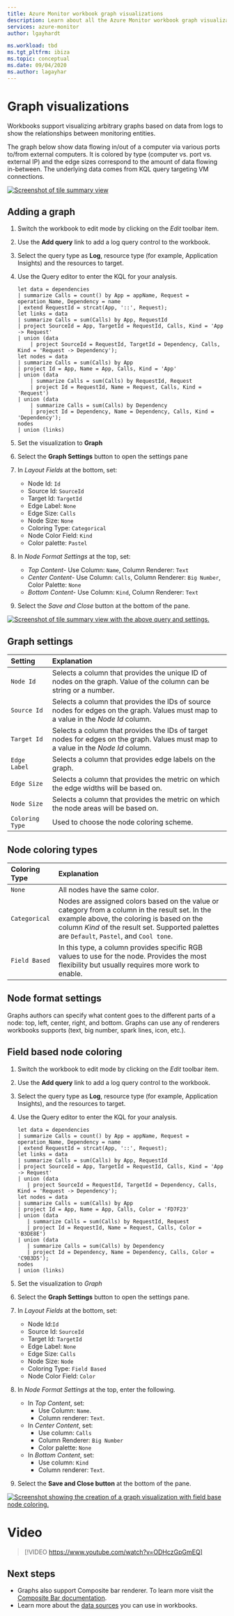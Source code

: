 ```yaml
---
title: Azure Monitor workbook graph visualizations
description: Learn about all the Azure Monitor workbook graph visualizations.
services: azure-monitor
author: lgayhardt

ms.workload: tbd
ms.tgt_pltfrm: ibiza
ms.topic: conceptual
ms.date: 09/04/2020
ms.author: lagayhar
---
```


# Graph visualizations

Workbooks support visualizing arbitrary graphs based on data from logs to show the relationships between monitoring entities.

The graph below show data flowing in/out of a computer via various ports to/from external computers. It is colored by type (computer vs. port vs. external IP) and the edge sizes correspond to the amount of data flowing in-between. The underlying data comes from KQL query targeting VM connections.

[![Screenshot of tile summary view](./media/workbooks-graph-visualizations/graph.png)](./media/workbooks-graph-visualizations/graph.png#lightbox)

## Adding a graph
1. Switch the workbook to edit mode by clicking on the _Edit_ toolbar item.
2. Use the **Add query** link to add a log query control to the workbook.
3. Select the query type as **Log**, resource type (for example, Application Insights) and the resources to target.
4. Use the Query editor to enter the KQL for your analysis.

    ```kusto
    let data = dependencies
    | summarize Calls = count() by App = appName, Request = operation_Name, Dependency = name
    | extend RequestId = strcat(App, '::', Request);
    let links = data
    | summarize Calls = sum(Calls) by App, RequestId
    | project SourceId = App, TargetId = RequestId, Calls, Kind = 'App -> Request'
    | union (data
        | project SourceId = RequestId, TargetId = Dependency, Calls, Kind = 'Request -> Dependency');
    let nodes = data
    | summarize Calls = sum(Calls) by App
    | project Id = App, Name = App, Calls, Kind = 'App'
    | union (data
        | summarize Calls = sum(Calls) by RequestId, Request
        | project Id = RequestId, Name = Request, Calls, Kind = 'Request')
    | union (data
        | summarize Calls = sum(Calls) by Dependency
        | project Id = Dependency, Name = Dependency, Calls, Kind = 'Dependency');
    nodes
    | union (links)
    ```

5. Set the visualization to **Graph**
6. Select the **Graph Settings** button to open the settings pane
7. In _Layout Fields_ at the bottom, set:
    * Node Id: `Id`
    * Source Id: `SourceId`
    * Target Id: `TargetId`
    * Edge Label: `None`
    * Edge Size: `Calls`
    * Node Size: `None`
    * Coloring Type: `Categorical`
    * Node Color Field: `Kind`
    * Color palette: `Pastel`
8. In _Node Format Settings_ at the top, set:
    * _Top Content_- Use Column: `Name`, Column Renderer: `Text`
    * _Center Content_- Use Column: `Calls`, Column Renderer: `Big Number`, Color Palette: `None`
    * _Bottom Content_- Use Column: `Kind`, Column Renderer: `Text`
9. Select the _Save and Close_ button at the bottom of the pane.

[![Screenshot of tile summary view with the above query and settings.](./media/workbooks-graph-visualizations/graph-settings.png)](./media/workbooks-graph-visualizations/graph-settings.png#lightbox)

## Graph settings

| Setting         | Explanation                                                                                                        |
|:----------------|:-------------------------------------------------------------------------------------------------------------------|
| `Node Id`       | Selects a column that provides the unique ID of nodes on the graph. Value of the column can be string or a number. |
| `Source Id`     | Selects a column that provides the IDs of source nodes for edges on the graph. Values must map to a value in the _Node Id_ column. |
| `Target Id`     | Selects a column that provides the IDs of target nodes for edges on the graph. Values must map to a value in the _Node Id_ column. |
| `Edge Label`    | Selects a column that provides edge labels on the graph.                                                            |
| `Edge Size`     | Selects a column that provides the metric on which the edge widths will be based on.                                |
| `Node Size`     | Selects a column that provides the metric on which the node areas will be based on.                                 |
| `Coloring Type` | Used to choose the node coloring scheme.                                                                            |

## Node coloring types

| Coloring Type | Explanation |
|:------------- |:------------|
| `None`        | All nodes have the same color. |
| `Categorical` | Nodes are assigned colors based on the value or category from a column in the result set. In the example above, the coloring is based on the column _Kind_ of the result set. Supported palettes are `Default`, `Pastel`, and `Cool tone`.  |
| `Field Based` | In this type, a column provides specific RGB values to use for the node. Provides the most flexibility but usually requires more work to enable.  |

## Node format settings

Graphs authors can specify what content goes to the different parts of a node: top, left, center, right, and bottom. Graphs can use any of renderers workbooks supports (text, big number, spark lines, icon, etc.).

## Field based node coloring

1. Switch the workbook to edit mode by clicking on the _Edit_ toolbar item.
2. Use the **Add query** link to add a log query control to the workbook.
3. Select the query type as **Log**, resource type (for example, Application Insights), and the resources to target.
4. Use the Query editor to enter the KQL for your analysis.

     ```kusto
    let data = dependencies
    | summarize Calls = count() by App = appName, Request = operation_Name, Dependency = name
    | extend RequestId = strcat(App, '::', Request);
    let links = data
    | summarize Calls = sum(Calls) by App, RequestId
    | project SourceId = App, TargetId = RequestId, Calls, Kind = 'App -> Request'
    | union (data
        | project SourceId = RequestId, TargetId = Dependency, Calls, Kind = 'Request -> Dependency');
    let nodes = data
    | summarize Calls = sum(Calls) by App
    | project Id = App, Name = App, Calls, Color = 'FD7F23'
    | union (data
        | summarize Calls = sum(Calls) by RequestId, Request
        | project Id = RequestId, Name = Request, Calls, Color = 'B3DE8E')
    | union (data
        | summarize Calls = sum(Calls) by Dependency
        | project Id = Dependency, Name = Dependency, Calls, Color = 'C9B3D5');
    nodes
    | union (links)
    ```
5. Set the visualization to *Graph*
6. Select the **Graph Settings**  button to open the settings pane.
7. In *Layout Fields* at the bottom, set:
    * Node Id:`Id`
    * Source Id: `SourceId`
    * Target Id: `TargetId`
    * Edge Label: `None`
    * Edge Size: `Calls`
    * Node Size: `Node`
    * Coloring Type: `Field Based`
    * Node Color Field: `Color`
8. In *Node Format Settings* at the top, enter the following.
    * In *Top Content*, set:
        * Use Column: `Name`.
        * Column renderer: `Text`.
    * In *Center Content*, set:
        * Use column: `Calls`
        * Column Renderer: `Big Number`
        * Color palette: `None`
    * In *Bottom Content*, set:
        * Use column: `Kind`
        * Column renderer: `Text`.
9. Select the **Save and Close button** at the bottom of the pane.

[![Screenshot showing the creation of a graph visualization with field base node coloring.](./media/workbooks-graph-visualizations/graph-field-based.png)](./media/workbooks-graph-visualizations/graph-field-based.png#lightbox)

# Video 

> [!VIDEO https://www.youtube.com/watch?v=ODHczGpGmEQ]

## Next steps

* Graphs also support Composite bar renderer. To learn more visit the [Composite Bar documentation](workbooks-composite-bar.md).
* Learn more about the [data sources](workbooks-data-sources.md) you can use in workbooks.
